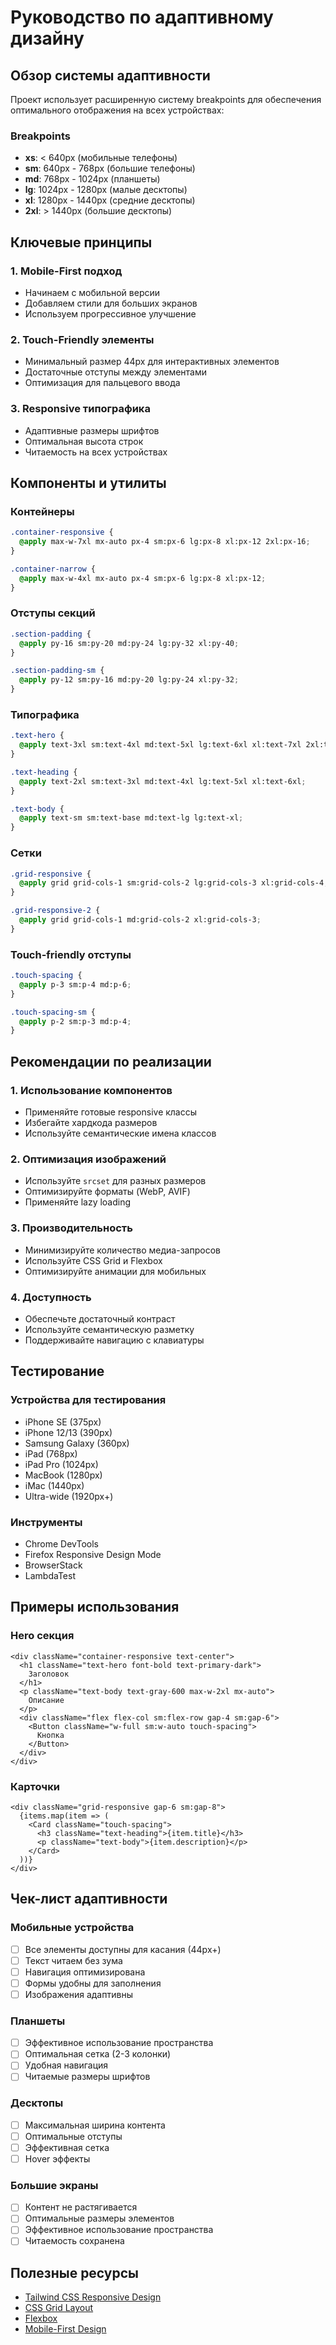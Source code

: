# Руководство по адаптивному дизайну

## Обзор системы адаптивности

Проект использует расширенную систему breakpoints для обеспечения оптимального отображения на всех устройствах:

### Breakpoints
- **xs**: < 640px (мобильные телефоны)
- **sm**: 640px - 768px (большие телефоны)
- **md**: 768px - 1024px (планшеты)
- **lg**: 1024px - 1280px (малые десктопы)
- **xl**: 1280px - 1440px (средние десктопы)
- **2xl**: > 1440px (большие десктопы)

## Ключевые принципы

### 1. Mobile-First подход
- Начинаем с мобильной версии
- Добавляем стили для больших экранов
- Используем прогрессивное улучшение

### 2. Touch-Friendly элементы
- Минимальный размер 44px для интерактивных элементов
- Достаточные отступы между элементами
- Оптимизация для пальцевого ввода

### 3. Responsive типографика
- Адаптивные размеры шрифтов
- Оптимальная высота строк
- Читаемость на всех устройствах

## Компоненты и утилиты

### Контейнеры
```css
.container-responsive {
  @apply max-w-7xl mx-auto px-4 sm:px-6 lg:px-8 xl:px-12 2xl:px-16;
}

.container-narrow {
  @apply max-w-4xl mx-auto px-4 sm:px-6 lg:px-8 xl:px-12;
}
```

### Отступы секций
```css
.section-padding {
  @apply py-16 sm:py-20 md:py-24 lg:py-32 xl:py-40;
}

.section-padding-sm {
  @apply py-12 sm:py-16 md:py-20 lg:py-24 xl:py-32;
}
```

### Типографика
```css
.text-hero {
  @apply text-3xl sm:text-4xl md:text-5xl lg:text-6xl xl:text-7xl 2xl:text-8xl;
}

.text-heading {
  @apply text-2xl sm:text-3xl md:text-4xl lg:text-5xl xl:text-6xl;
}

.text-body {
  @apply text-sm sm:text-base md:text-lg lg:text-xl;
}
```

### Сетки
```css
.grid-responsive {
  @apply grid grid-cols-1 sm:grid-cols-2 lg:grid-cols-3 xl:grid-cols-4;
}

.grid-responsive-2 {
  @apply grid grid-cols-1 md:grid-cols-2 xl:grid-cols-3;
}
```

### Touch-friendly отступы
```css
.touch-spacing {
  @apply p-3 sm:p-4 md:p-6;
}

.touch-spacing-sm {
  @apply p-2 sm:p-3 md:p-4;
}
```

## Рекомендации по реализации

### 1. Использование компонентов
- Применяйте готовые responsive классы
- Избегайте хардкода размеров
- Используйте семантические имена классов

### 2. Оптимизация изображений
- Используйте `srcset` для разных размеров
- Оптимизируйте форматы (WebP, AVIF)
- Применяйте lazy loading

### 3. Производительность
- Минимизируйте количество медиа-запросов
- Используйте CSS Grid и Flexbox
- Оптимизируйте анимации для мобильных

### 4. Доступность
- Обеспечьте достаточный контраст
- Используйте семантическую разметку
- Поддерживайте навигацию с клавиатуры

## Тестирование

### Устройства для тестирования
- iPhone SE (375px)
- iPhone 12/13 (390px)
- Samsung Galaxy (360px)
- iPad (768px)
- iPad Pro (1024px)
- MacBook (1280px)
- iMac (1440px)
- Ultra-wide (1920px+)

### Инструменты
- Chrome DevTools
- Firefox Responsive Design Mode
- BrowserStack
- LambdaTest

## Примеры использования

### Hero секция
```tsx
<div className="container-responsive text-center">
  <h1 className="text-hero font-bold text-primary-dark">
    Заголовок
  </h1>
  <p className="text-body text-gray-600 max-w-2xl mx-auto">
    Описание
  </p>
  <div className="flex flex-col sm:flex-row gap-4 sm:gap-6">
    <Button className="w-full sm:w-auto touch-spacing">
      Кнопка
    </Button>
  </div>
</div>
```

### Карточки
```tsx
<div className="grid-responsive gap-6 sm:gap-8">
  {items.map(item => (
    <Card className="touch-spacing">
      <h3 className="text-heading">{item.title}</h3>
      <p className="text-body">{item.description}</p>
    </Card>
  ))}
</div>
```

## Чек-лист адаптивности

### Мобильные устройства
- [ ] Все элементы доступны для касания (44px+)
- [ ] Текст читаем без зума
- [ ] Навигация оптимизирована
- [ ] Формы удобны для заполнения
- [ ] Изображения адаптивны

### Планшеты
- [ ] Эффективное использование пространства
- [ ] Оптимальная сетка (2-3 колонки)
- [ ] Удобная навигация
- [ ] Читаемые размеры шрифтов

### Десктопы
- [ ] Максимальная ширина контента
- [ ] Оптимальные отступы
- [ ] Эффективная сетка
- [ ] Hover эффекты

### Большие экраны
- [ ] Контент не растягивается
- [ ] Оптимальные размеры элементов
- [ ] Эффективное использование пространства
- [ ] Читаемость сохранена

## Полезные ресурсы

- [Tailwind CSS Responsive Design](https://tailwindcss.com/docs/responsive-design)
- [CSS Grid Layout](https://developer.mozilla.org/en-US/docs/Web/CSS/CSS_Grid_Layout)
- [Flexbox](https://developer.mozilla.org/en-US/docs/Web/CSS/CSS_Flexible_Box_Layout)
- [Mobile-First Design](https://www.lukew.com/ff/entry.asp?933)
